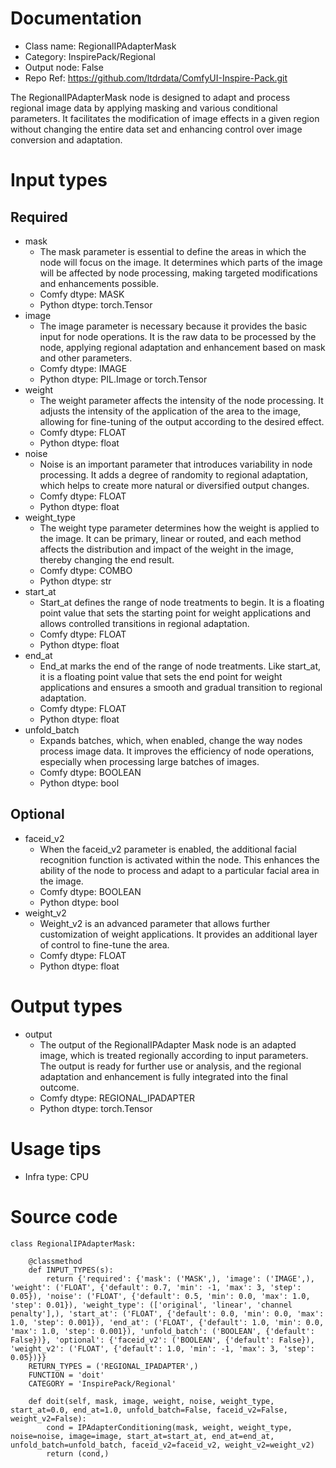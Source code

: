 # Documentation
- Class name: RegionalIPAdapterMask
- Category: InspirePack/Regional
- Output node: False
- Repo Ref: https://github.com/ltdrdata/ComfyUI-Inspire-Pack.git

The RegionalIPAdapterMask node is designed to adapt and process regional image data by applying masking and various conditional parameters. It facilitates the modification of image effects in a given region without changing the entire data set and enhancing control over image conversion and adaptation.

# Input types
## Required
- mask
    - The mask parameter is essential to define the areas in which the node will focus on the image. It determines which parts of the image will be affected by node processing, making targeted modifications and enhancements possible.
    - Comfy dtype: MASK
    - Python dtype: torch.Tensor
- image
    - The image parameter is necessary because it provides the basic input for node operations. It is the raw data to be processed by the node, applying regional adaptation and enhancement based on mask and other parameters.
    - Comfy dtype: IMAGE
    - Python dtype: PIL.Image or torch.Tensor
- weight
    - The weight parameter affects the intensity of the node processing. It adjusts the intensity of the application of the area to the image, allowing for fine-tuning of the output according to the desired effect.
    - Comfy dtype: FLOAT
    - Python dtype: float
- noise
    - Noise is an important parameter that introduces variability in node processing. It adds a degree of randomity to regional adaptation, which helps to create more natural or diversified output changes.
    - Comfy dtype: FLOAT
    - Python dtype: float
- weight_type
    - The weight type parameter determines how the weight is applied to the image. It can be primary, linear or routed, and each method affects the distribution and impact of the weight in the image, thereby changing the end result.
    - Comfy dtype: COMBO
    - Python dtype: str
- start_at
    - Start_at defines the range of node treatments to begin. It is a floating point value that sets the starting point for weight applications and allows controlled transitions in regional adaptation.
    - Comfy dtype: FLOAT
    - Python dtype: float
- end_at
    - End_at marks the end of the range of node treatments. Like start_at, it is a floating point value that sets the end point for weight applications and ensures a smooth and gradual transition to regional adaptation.
    - Comfy dtype: FLOAT
    - Python dtype: float
- unfold_batch
    - Expands batches, which, when enabled, change the way nodes process image data. It improves the efficiency of node operations, especially when processing large batches of images.
    - Comfy dtype: BOOLEAN
    - Python dtype: bool
## Optional
- faceid_v2
    - When the faceid_v2 parameter is enabled, the additional facial recognition function is activated within the node. This enhances the ability of the node to process and adapt to a particular facial area in the image.
    - Comfy dtype: BOOLEAN
    - Python dtype: bool
- weight_v2
    - Weight_v2 is an advanced parameter that allows further customization of weight applications. It provides an additional layer of control to fine-tune the area.
    - Comfy dtype: FLOAT
    - Python dtype: float

# Output types
- output
    - The output of the RegionalIPAdapter Mask node is an adapted image, which is treated regionally according to input parameters. The output is ready for further use or analysis, and the regional adaptation and enhancement is fully integrated into the final outcome.
    - Comfy dtype: REGIONAL_IPADAPTER
    - Python dtype: torch.Tensor

# Usage tips
- Infra type: CPU

# Source code
```
class RegionalIPAdapterMask:

    @classmethod
    def INPUT_TYPES(s):
        return {'required': {'mask': ('MASK',), 'image': ('IMAGE',), 'weight': ('FLOAT', {'default': 0.7, 'min': -1, 'max': 3, 'step': 0.05}), 'noise': ('FLOAT', {'default': 0.5, 'min': 0.0, 'max': 1.0, 'step': 0.01}), 'weight_type': (['original', 'linear', 'channel penalty'],), 'start_at': ('FLOAT', {'default': 0.0, 'min': 0.0, 'max': 1.0, 'step': 0.001}), 'end_at': ('FLOAT', {'default': 1.0, 'min': 0.0, 'max': 1.0, 'step': 0.001}), 'unfold_batch': ('BOOLEAN', {'default': False})}, 'optional': {'faceid_v2': ('BOOLEAN', {'default': False}), 'weight_v2': ('FLOAT', {'default': 1.0, 'min': -1, 'max': 3, 'step': 0.05})}}
    RETURN_TYPES = ('REGIONAL_IPADAPTER',)
    FUNCTION = 'doit'
    CATEGORY = 'InspirePack/Regional'

    def doit(self, mask, image, weight, noise, weight_type, start_at=0.0, end_at=1.0, unfold_batch=False, faceid_v2=False, weight_v2=False):
        cond = IPAdapterConditioning(mask, weight, weight_type, noise=noise, image=image, start_at=start_at, end_at=end_at, unfold_batch=unfold_batch, faceid_v2=faceid_v2, weight_v2=weight_v2)
        return (cond,)
```